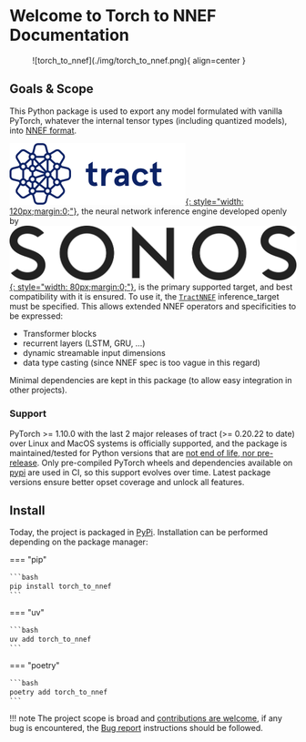 # Welcome to **Torch to NNEF** Documentation

<figure markdown="span">
    ![torch_to_nnef](./img/torch_to_nnef.png){ align=center }
</figure>

## Goals & Scope

This Python package is used to export any model formulated with vanilla
PyTorch, whatever the internal tensor types (including quantized models), into [NNEF format](https://registry.khronos.org/NNEF/specs/1.0/nnef-1.0.5.html).

[![tract](./img/tract.png){: style="width: 120px;margin:0;"}](https://github.com/sonos/tract/), the neural network inference engine
developed openly by [![SONOS](./img/sonos.png){: style="width: 80px;margin:0;"}](https://sonos.com), is the primary supported target,
and best compatibility with it is ensured. To use it, the [`TractNNEF`](/reference/torch_to_nnef/inference_target/tract/) inference_target must be specified.
This allows extended NNEF operators and specificities to be expressed:

- Transformer blocks
- recurrent layers (LSTM, GRU, …)
- dynamic streamable input dimensions
- data type casting (since NNEF spec is too vague in this regard)

Minimal dependencies are kept in this package (to allow easy integration in other projects).

### Support

PyTorch >= 1.10.0 with the last 2 major releases of tract (>= 0.20.22 to date) over Linux and MacOS systems is officially supported, and the package is maintained/tested for Python versions that are [not end of life, nor pre-release](https://devguide.python.org/versions/).
Only pre-compiled PyTorch wheels and dependencies available on [pypi](https://pypi.org/project/torch/) are used in CI, so this support evolves over time. Latest package versions ensure better opset coverage and unlock all features.


## Install

Today, the project is packaged in [PyPi](https://pypi.org/project/torch-to-nnef/).
Installation can be performed depending on the package manager:

=== "pip"

    ```bash
    pip install torch_to_nnef
    ```

=== "uv"

    ```bash
    uv add torch_to_nnef
    ```

=== "poetry"

    ```bash
    poetry add torch_to_nnef
    ```

!!! note
    The project scope is broad and [contributions are welcome](./contributing/guidelines.md), if any bug is encountered, the [Bug report](./contributing/guidelines.md) instructions should be followed.
